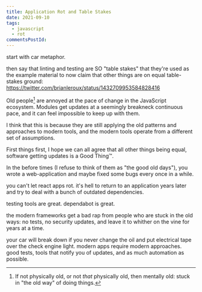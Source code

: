 ```yaml
---
title: Application Rot and Table Stakes
date: 2021-09-10
tags:
  - javascript
  - rot
commentsPostId:
---
```


start with car metaphor.

then say that linting and testing are SO "table stakes" that they're used as the example material to now claim that other things are on equal table-stakes ground: https://twitter.com/brianleroux/status/1432709953584828416

Old people[^1] are annoyed at the pace of change in the JavaScript ecosystem. Modules get updates at a seemingly breakneck continuous pace, and it can feel impossible to keep up with them.

I think that this is because they are still applying the old patterns and approaches to modern tools, and the modern tools operate from a different set of assumptions.

First things first, I hope we can all agree that all other things being equal, software getting updates is a Good Thing™.

In the before times (I refuse to think of them as "the good old days"), you wrote a web-application and maybe fixed some bugs every once in a while.

you can't let react apps rot. it's hell to return to an application years later and try to deal with a bunch of outdated dependencies.

testing tools are great. dependabot is great.

the modern frameworks get a bad rap from people who are stuck in the old ways: no tests, no security updates, and leave it to whither on the vine for years at a time.

your car will break down if you never change the oil and put electrical tape over the check engine light. modern apps require modern approaches. good tests, tools that notify you of updates, and as much automation as possible.

[^1]: If not physically old, or not _that_ physically old, then mentally old: stuck in "the old way" of doing things.
